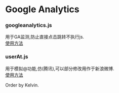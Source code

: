 Google Analytics
===
### googleanalytics.js
用于GA监测,防止直接点击跳转不执行js.<br/>
[使用方法](https://github.com/kelvinlee/function/wiki/googleanalytics.js)<br/>

### userAt.js 
用于模拟@功能,仿(腾讯),可以部分修改用作于新浪微博.<br/>
[使用方法](https://github.com/kelvinlee/function/wiki/userat.js)<br/>

Order by Kelvin.